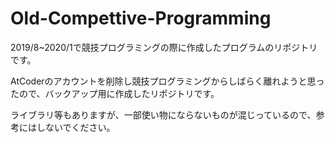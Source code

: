 # Old-Compettive-Programming
2019/8~2020/1で競技プログラミングの際に作成したプログラムのリポジトリです。

AtCoderのアカウントを削除し競技プログラミングからしばらく離れようと思ったので、バックアップ用に作成したリポジトリです。

ライブラリ等もありますが、一部使い物にならないものが混じっているので、参考にはしないでください。
